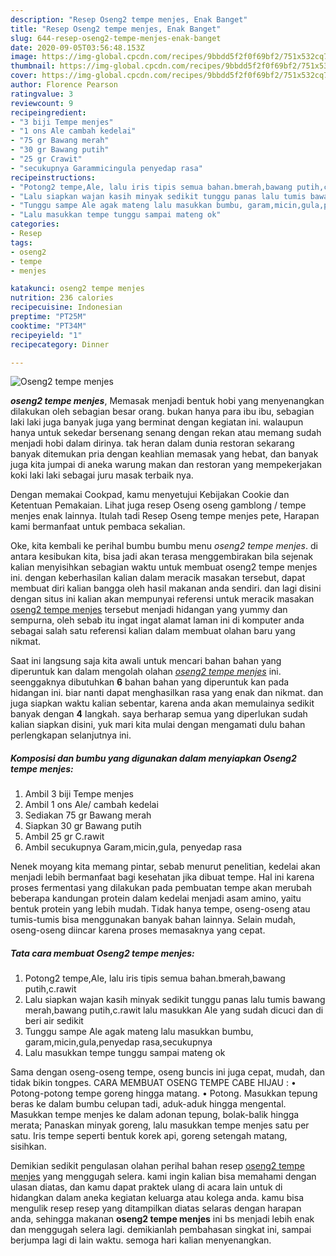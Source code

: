 ```yaml
---
description: "Resep Oseng2 tempe menjes, Enak Banget"
title: "Resep Oseng2 tempe menjes, Enak Banget"
slug: 644-resep-oseng2-tempe-menjes-enak-banget
date: 2020-09-05T03:56:48.153Z
image: https://img-global.cpcdn.com/recipes/9bbdd5f2f0f69bf2/751x532cq70/oseng2-tempe-menjes-foto-resep-utama.jpg
thumbnail: https://img-global.cpcdn.com/recipes/9bbdd5f2f0f69bf2/751x532cq70/oseng2-tempe-menjes-foto-resep-utama.jpg
cover: https://img-global.cpcdn.com/recipes/9bbdd5f2f0f69bf2/751x532cq70/oseng2-tempe-menjes-foto-resep-utama.jpg
author: Florence Pearson
ratingvalue: 3
reviewcount: 9
recipeingredient:
- "3 biji Tempe menjes"
- "1 ons Ale cambah kedelai"
- "75 gr Bawang merah"
- "30 gr Bawang putih"
- "25 gr Crawit"
- "secukupnya Garammicingula penyedap rasa"
recipeinstructions:
- "Potong2 tempe,Ale, lalu iris tipis semua bahan.bmerah,bawang putih,c.rawit"
- "Lalu siapkan wajan kasih minyak sedikit tunggu panas lalu tumis bawang merah,bawang putih,c.rawit lalu masukkan Ale yang sudah dicuci dan di beri air sedikit"
- "Tunggu sampe Ale agak mateng lalu masukkan bumbu, garam,micin,gula,penyedap rasa,secukupnya"
- "Lalu masukkan tempe tunggu sampai mateng ok"
categories:
- Resep
tags:
- oseng2
- tempe
- menjes

katakunci: oseng2 tempe menjes 
nutrition: 236 calories
recipecuisine: Indonesian
preptime: "PT25M"
cooktime: "PT34M"
recipeyield: "1"
recipecategory: Dinner

---
```



![Oseng2 tempe menjes](https://img-global.cpcdn.com/recipes/9bbdd5f2f0f69bf2/751x532cq70/oseng2-tempe-menjes-foto-resep-utama.jpg)

<b><i>oseng2 tempe menjes</i></b>, Memasak menjadi bentuk hobi yang menyenangkan dilakukan oleh sebagian besar orang. bukan hanya para ibu ibu, sebagian laki laki juga banyak juga yang berminat dengan kegiatan ini. walaupun hanya untuk sekedar bersenang senang dengan rekan atau memang sudah menjadi hobi dalam dirinya. tak heran dalam dunia restoran sekarang banyak ditemukan pria dengan keahlian memasak yang hebat, dan banyak juga kita jumpai di aneka warung makan dan restoran yang mempekerjakan koki laki laki sebagai juru masak terbaik nya.

Dengan memakai Cookpad, kamu menyetujui Kebijakan Cookie dan Ketentuan Pemakaian. Lihat juga resep Oseng oseng gamblong / tempe menjes enak lainnya. Itulah tadi Resep Oseng tempe menjes pete, Harapan kami bermanfaat untuk pembaca sekalian.

Oke, kita kembali ke perihal bumbu bumbu menu <i>oseng2 tempe menjes</i>. di antara kesibukan kita, bisa jadi akan terasa menggembirakan bila sejenak kalian menyisihkan sebagian waktu untuk membuat oseng2 tempe menjes ini. dengan keberhasilan kalian dalam meracik masakan tersebut, dapat membuat diri kalian bangga oleh hasil makanan anda sendiri. dan lagi disini dengan situs ini kalian akan mempunyai referensi untuk meracik masakan <u>oseng2 tempe menjes</u> tersebut menjadi hidangan yang yummy dan sempurna, oleh sebab itu ingat ingat alamat laman ini di komputer anda sebagai salah satu referensi kalian dalam membuat olahan baru yang nikmat.


Saat ini langsung saja kita awali untuk mencari bahan bahan yang diperuntuk kan dalam mengolah olahan <u><i>oseng2 tempe menjes</i></u> ini. seenggaknya dibutuhkan <b>6</b> bahan bahan yang diperuntuk kan pada hidangan ini. biar nanti dapat menghasilkan rasa yang enak dan nikmat. dan juga siapkan waktu kalian sebentar, karena anda akan memulainya sedikit banyak dengan <b>4</b> langkah. saya berharap semua yang diperlukan sudah kalian siapkan disini, yuk mari kita mulai dengan mengamati dulu bahan perlengkapan selanjutnya ini.

<!--inarticleads1-->

##### Komposisi dan bumbu yang digunakan dalam menyiapkan Oseng2 tempe menjes:

1. Ambil 3 biji Tempe menjes
1. Ambil 1 ons Ale/ cambah kedelai
1. Sediakan 75 gr Bawang merah
1. Siapkan 30 gr Bawang putih
1. Ambil 25 gr C.rawit
1. Ambil secukupnya Garam,micin,gula, penyedap rasa


Nenek moyang kita memang pintar, sebab menurut penelitian, kedelai akan menjadi lebih bermanfaat bagi kesehatan jika dibuat tempe. Hal ini karena proses fermentasi yang dilakukan pada pembuatan tempe akan merubah beberapa kandungan protein dalam kedelai menjadi asam amino, yaitu bentuk protein yang lebih mudah. Tidak hanya tempe, oseng-oseng atau tumis-tumis bisa menggunakan banyak bahan lainnya. Selain mudah, oseng-oseng diincar karena proses memasaknya yang cepat. 

<!--inarticleads2-->

##### Tata cara membuat Oseng2 tempe menjes:

1. Potong2 tempe,Ale, lalu iris tipis semua bahan.bmerah,bawang putih,c.rawit
1. Lalu siapkan wajan kasih minyak sedikit tunggu panas lalu tumis bawang merah,bawang putih,c.rawit lalu masukkan Ale yang sudah dicuci dan di beri air sedikit
1. Tunggu sampe Ale agak mateng lalu masukkan bumbu, garam,micin,gula,penyedap rasa,secukupnya
1. Lalu masukkan tempe tunggu sampai mateng ok


Sama dengan oseng-oseng tempe, oseng buncis ini juga cepat, mudah, dan tidak bikin tongpes. CARA MEMBUAT OSENG TEMPE CABE HIJAU : • Potong-potong tempe goreng hingga matang. • Potong. Masukkan tepung beras ke dalam bumbu celupan tadi, aduk-aduk hingga mengental. Masukkan tempe menjes ke dalam adonan tepung, bolak-balik hingga merata; Panaskan minyak goreng, lalu masukkan tempe menjes satu per satu. Iris tempe seperti bentuk korek api, goreng setengah matang, sisihkan. 

Demikian sedikit pengulasan olahan perihal bahan resep <u>oseng2 tempe menjes</u> yang menggugah selera. kami ingin kalian bisa memahami dengan ulasan diatas, dan kamu dapat praktek ulang di acara lain untuk di hidangkan dalam aneka kegiatan keluarga atau kolega anda. kamu bisa mengulik resep resep yang ditampilkan diatas selaras dengan harapan anda, sehingga makanan <b>oseng2 tempe menjes</b> ini bs menjadi lebih enak dan menggugah selera lagi. demikianlah pembahasan singkat ini, sampai berjumpa lagi di lain waktu. semoga hari kalian menyenangkan.
